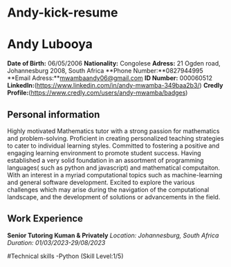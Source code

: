 # Andy-kick-resume
# Andy Lubooya

**Date of Birth:** 06/05/2006
**Nationality:** Congolese
**Adress:** 21 Ogden road, Johannesburg 2008, South Africa
**Phone Number:**0827944995
**Email Adress:**mwambaandy06@gmail.com
**ID Number:**  000060512
**LinkedIn:**(https://www.linkedin.com/in/andy-mwamba-349baa2b3/)
**Credly Profile:**(https://www.credly.com/users/andy-mwamba/badges)

## Personal information
Highly motivated Mathematics tutor with a strong passion for mathematics and problem-solving. 
Proficient in creating personalized teaching strategies to cater to individual learning styles. 
Committed to fostering  a positive and engaging learning environment to promote student success.
Having established a very solid foundation in an assortment of programming languages( such as 
python and javascript) and mathematical computaiton. With an interest in a myriad computational 
topics such as machine-learning  and general software development. Excited to explore the various 
challenges which may arise during the navigation of the computational landscape, and the 
development of solutions or advancements in the field.

## Work Experience
**Senior Tutoring Kuman & Privately**
*Location: Johannesburg, South Africa*
*Duration: 01/03/2023-29/08/2023* 


#Technical skills
-Python (Skill Level:1/5)
